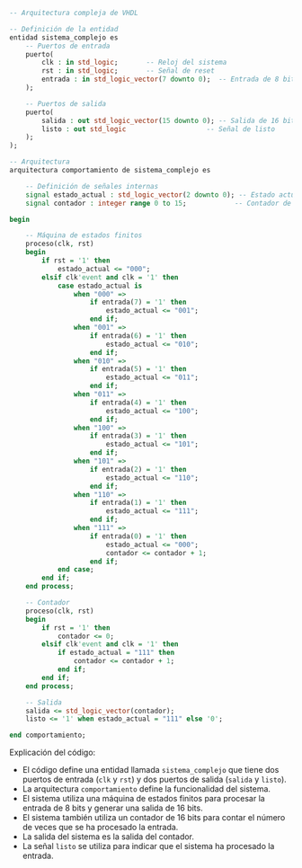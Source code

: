 ```vhdl
-- Arquitectura compleja de VHDL

-- Definición de la entidad
entidad sistema_complejo es
    -- Puertos de entrada
    puerto(
        clk : in std_logic;       -- Reloj del sistema
        rst : in std_logic;       -- Señal de reset
        entrada : in std_logic_vector(7 downto 0);  -- Entrada de 8 bits
    );

    -- Puertos de salida
    puerto(
        salida : out std_logic_vector(15 downto 0); -- Salida de 16 bits
        listo : out std_logic                    -- Señal de listo
    );
);

-- Arquitectura
arquitectura comportamiento de sistema_complejo es

    -- Definición de señales internas
    signal estado_actual : std_logic_vector(2 downto 0); -- Estado actual del sistema
    signal contador : integer range 0 to 15;            -- Contador de 16 bits

begin

    -- Máquina de estados finitos
    proceso(clk, rst)
    begin
        if rst = '1' then
            estado_actual <= "000";
        elsif clk'event and clk = '1' then
            case estado_actual is
                when "000" =>
                    if entrada(7) = '1' then
                        estado_actual <= "001";
                    end if;
                when "001" =>
                    if entrada(6) = '1' then
                        estado_actual <= "010";
                    end if;
                when "010" =>
                    if entrada(5) = '1' then
                        estado_actual <= "011";
                    end if;
                when "011" =>
                    if entrada(4) = '1' then
                        estado_actual <= "100";
                    end if;
                when "100" =>
                    if entrada(3) = '1' then
                        estado_actual <= "101";
                    end if;
                when "101" =>
                    if entrada(2) = '1' then
                        estado_actual <= "110";
                    end if;
                when "110" =>
                    if entrada(1) = '1' then
                        estado_actual <= "111";
                    end if;
                when "111" =>
                    if entrada(0) = '1' then
                        estado_actual <= "000";
                        contador <= contador + 1;
                    end if;
            end case;
        end if;
    end process;

    -- Contador
    proceso(clk, rst)
    begin
        if rst = '1' then
            contador <= 0;
        elsif clk'event and clk = '1' then
            if estado_actual = "111" then
                contador <= contador + 1;
            end if;
        end if;
    end process;

    -- Salida
    salida <= std_logic_vector(contador);
    listo <= '1' when estado_actual = "111" else '0';

end comportamiento;
```

Explicación del código:

* El código define una entidad llamada `sistema_complejo` que tiene dos puertos de entrada (`clk` y `rst`) y dos puertos de salida (`salida` y `listo`).
* La arquitectura `comportamiento` define la funcionalidad del sistema.
* El sistema utiliza una máquina de estados finitos para procesar la entrada de 8 bits y generar una salida de 16 bits.
* El sistema también utiliza un contador de 16 bits para contar el número de veces que se ha procesado la entrada.
* La salida del sistema es la salida del contador.
* La señal `listo` se utiliza para indicar que el sistema ha procesado la entrada.